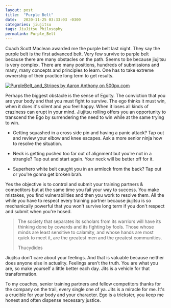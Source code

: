 ```yaml
---
layout: post
title:  "Purple Belt"
date:   2020-11-25 03:33:03 -0300
categories: jiujitsu
tags: JiuJitsu Philosophy
permalink: Purple_Belt
---
```


Coach Scott Maclean awarded me the purple belt last night. They say the purple belt is the first advanced belt. Very few survive to purple belt because there are many obstacles on the path. Seems to be because jiujitsu is very complex. There are many positions, hundreds of submissions and many, many concepts and principles to learn. One has to take extreme ownership of their practice long term to get results.

<div class='pixels-photo'>
  <a href='https://500px.com/photo/1025389804/PurpleBeltandStripes-by-Aaron-Anthony' alt='PurpleBelt_and_Stripes by Aaron Anthony on 500px.com'>
  <img src='https://drscdn.500px.org/photo/1025389804/m%3D900/v2?sig=ecce63d32b37069927d3d82ab571bfb6b7531c58fcfe1bbf4449715ec1bf339e' alt='PurpleBelt_and_Stripes by Aaron Anthony on 500px.com'>
  </a>
</div>
<script type='text/javascript' src='https://500px.com/embed.js'></script>




Perhaps the biggest obstacle is the sense of Egoity. The conviction that you are your body and that you must fight to survive. The ego thinks it must win, when it does it's silent and you feel happy. When it loses all kinds of craziness can erupt in your mind. Jiujitsu rolling offers you an opportunity to transcend the Ego by surrendering the need to win while at the same trying to win.

  * Getting squashed in a cross side pin and having a panic attack? Tap out and review your elbow and knee escapes. Ask a more senior ninja how to resolve the situation.

  * Neck is getting pushed too far out of alignment but you're not in a strangle? Tap out and start again. Your neck will be better off for it.

  * Superhero white belt caught you in an armlock from the back? Tap out or you're gonna get broken brah.

Yes the objective is to control and submit your training partners & competitors but at the same time you fail your way to success. You make mistakes, you find vulnerabilities and then you work to resolve them. All the while you have to respect every training partner because jiujitsu is so mechanically powerful that you won't survive long term if you don't respect and submit when you're hosed.

<blockquote class="blockquote">
  <p class="mb-0">The society that separates its scholars from its warriors will have its thinking done by cowards and its fighting by fools. Those whose minds are least sensitive to calamity, and whose hands are most quick to meet it, are the greatest men and the greatest communities.</p>
  <footer class="blockquote-footer">Thucydides </footer>
</blockquote>

Jiujitsu don't care about your feelings. And that is valuable because neither does anyone else in actuality. Feelings aren't the truth. You are what you are, so make yourself a little better each day. Jits is a vehicle for that transformation.

To my coaches, senior training partners and fellow competitors thanks for the company on the trail, every single one of ya. Jits is a miracle for me. It's a crucible for your body and your character. Ego is a trickster, you keep me honest and often dispense necessary justice.
